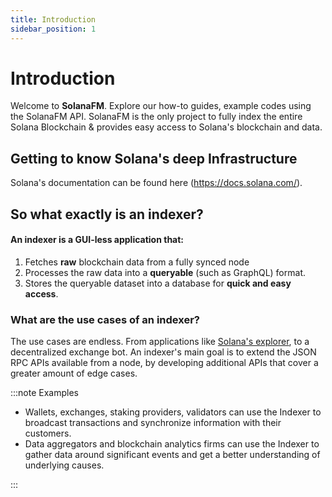 ```yaml
---
title: Introduction
sidebar_position: 1
---
```


# Introduction

Welcome to **SolanaFM**.
Explore our how-to guides, example codes using the SolanaFM API.
SolanaFM is the only project to fully index the entire Solana Blockchain & provides easy access to Solana's blockchain and data. 

## Getting to know Solana's deep Infrastructure

Solana's documentation can be found here (https://docs.solana.com/).

## So what exactly is an indexer?

#### An indexer is a GUI-less application that: 
1. Fetches **raw** blockchain data from a fully synced node
2. Processes the raw data into a **queryable** (such as GraphQL) format.
3. Stores the queryable dataset into a database for **quick and easy access**.

### What are the use cases of an indexer?

The use cases are endless. From applications like [Solana's explorer](https://explorer.solana.com/), to a decentralized exchange bot. An indexer's main goal is to extend the JSON RPC APIs available from a node, by developing additional APIs that cover a greater amount of edge cases.

:::note Examples

- Wallets, exchanges, staking providers, validators can use the Indexer to broadcast transactions and synchronize information with their customers.  
- Data aggregators and blockchain analytics firms can use the Indexer to gather data around significant events and get a better understanding of underlying causes.

:::